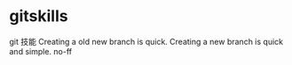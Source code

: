 # gitskills
git 技能
Creating a old new branch is quick.
Creating a new branch is quick and simple.
no-ff

